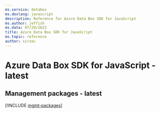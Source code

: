 ```yaml
---
ms.service: databox
ms.devlang: javascript
description: Reference for Azure Data Box SDK for JavaScript
ms.author: jeffish
ms.data: 07/29/2022
title: Azure Data Box SDK for JavaScript
ms.topic: reference
author: xirzec
---
```

# Azure Data Box SDK for JavaScript - latest

## Management packages - latest
[!INCLUDE [mgmt-packages](data-box-mgmt-index.md)]